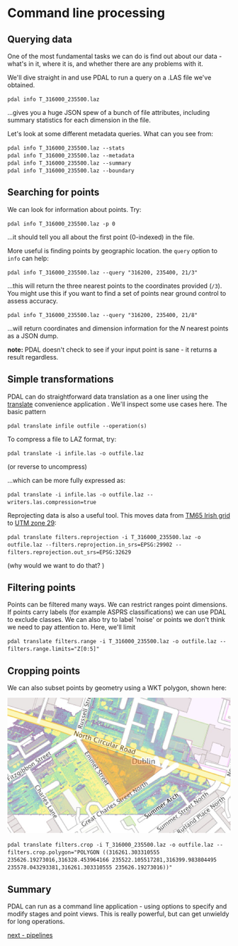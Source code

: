 # Command line processing

## Querying data

One of the most fundamental tasks we can do is find out about our data - what's in it, where it is, and whether there are any problems with it.

We'll dive straight in and use PDAL to run a query on a .LAS file we've obtained.

`pdal info T_316000_235500.laz`

...gives you a huge JSON spew of a bunch of file attributes, including summary statistics for each dimension in the file.

Let's look at some different metadata queries. What can you see from:

`pdal info T_316000_235500.laz --stats`  
`pdal info T_316000_235500.laz --metadata`  
`pdal info T_316000_235500.laz --summary`  
`pdal info T_316000_235500.laz --boundary`  

## Searching for points

We can look for information about points. Try:

`pdal info T_316000_235500.laz -p 0`

...it should tell you all about the first point (0-indexed) in the file.

More useful is finding points by geographic location. the `query` option to `info` can help:

`pdal info T_316000_235500.laz --query "316200, 235400, 21/3"`

...this will return the three nearest points to the coordinates provided (`/3`). You might use this if you want to find a set of points near ground control to assess accuracy.

`pdal info T_316000_235500.laz --query "316200, 235400, 21/8"`

...will return coordinates and dimension information for the *N* nearest points as a JSON dump.

**note:** PDAL doesn't check to see if your input point is sane - it returns a result regardless.

## Simple transformations

PDAL can do straightforward data translation as a one liner using the [translate](https://pdal.io/apps/translate.html) convenience application . We'll inspect some use cases here. The basic pattern

`pdal translate infile outfile --operation(s)`

To compress a file to LAZ format, try:

`pdal translate -i infile.las -o outfile.laz`

(or reverse to uncompress)

...which can be more fully expressed as:

`pdal translate -i infile.las -o outfile.laz --writers.las.compression=true`

Reprojecting data is also a useful tool. This moves data from [TM65 Irish grid](http://spatialreference.org/ref/epsg/tm65-irish-grid/) to [UTM zone 29](http://spatialreference.org/ref/epsg/wgs-84-utm-zone-29n/):

`pdal translate filters.reprojection -i T_316000_235500.laz -o outfile.laz --filters.reprojection.in_srs=EPSG:29902 --filters.reprojection.out_srs=EPSG:32629`

(why would we want to do that? )

## Filtering points

Points can be filtered many ways. We can restrict ranges point dimensions. If points carry labels (for example ASPRS classifications) we can use PDAL to exclude classes. We can also try to label 'noise' or points we don't think we need to pay attention to. Here, we'll limit

`pdal translate filters.range -i T_316000_235500.laz -o outfile.laz --filters.range.limits="Z[0:5]"`

## Cropping points

We can also subset points by geometry using a WKT polygon, shown here:

![clip polygon](../images/dublin-triangle.jpg) 

`pdal translate filters.crop -i T_316000_235500.laz -o outfile.laz --filters.crop.polygon="POLYGON ((316261.303310555 235626.19273016,316328.453964166 235522.105517281,316399.983804495 235578.043293381,316261.303310555 235626.19273016))"`


## Summary

PDAL can run as a command line application - using options to specify and modify stages and point views. This is really powerful, but can get unwieldy for long operations.


[next - pipelines](3-pipelines.md)
